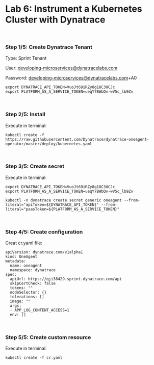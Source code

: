 # Lab 6: Instrument a Kubernetes Cluster with Dynatrace

<br>

### Step 1/5: Create Dynatrace Tenant 

Type: Sprint Tenant

User: developing-microservices@dynatracelabs.com

Password: developing-microservices@dynatracelabs.com+A0

```
export DYNATRACE_API_TOKEN=VuoJt69iRZy8g18C3UCJc
export PLATFORM_AS_A_SERVICE_TOKEN=ueqY7BWbQv-wV5c_lb9Zv
```

<br>

### Step 2/5: Install 

Execute in terminal:

```
kubectl create -f https://raw.githubusercontent.com/Dynatrace/dynatrace-oneagent-operator/master/deploy/kubernetes.yaml
```

<br>

### Step 3/5: Create secret

Execute in terminal:

```
export DYNATRACE_API_TOKEN=VuoJt69iRZy8g18C3UCJc
export PLATFORM_AS_A_SERVICE_TOKEN=ueqY7BWbQv-wV5c_lb9Zv

kubectl -n dynatrace create secret generic oneagent --from-literal="apiToken=${DYNATRACE_API_TOKEN}" --from-literal="paasToken=${PLATFORM_AS_A_SERVICE_TOKEN}"
```

<br>

### Step 4/5: Create configuration 

Creat cr.yaml file:

```
apiVersion: dynatrace.com/v1alpha1
kind: OneAgent
metadata:
  name: oneagent
  namespace: dynatrace
spec:
  apiUrl: https://qji38429.sprint.dynatrace.com/api
  skipCertCheck: false
  tokens: ""
  nodeSelector: {}
  tolerations: []
  image: ""
  args:
  - APP_LOG_CONTENT_ACCESS=1
  env: []
```

<br>

### Step 5/5: Create custom resource

Execute in terminal:

```
kubectl create -f cr.yaml
```
